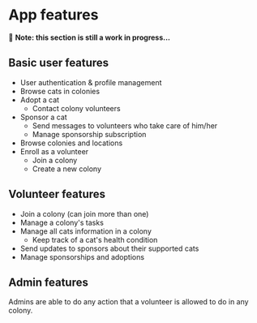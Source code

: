 # App features

🚧 **Note: this section is still a work in progress...**

## Basic user features
* User authentication & profile management
* Browse cats in colonies
* Adopt a cat
  * Contact colony volunteers
* Sponsor a cat
  * Send messages to volunteers who take care of him/her
  * Manage sponsorship subscription
* Browse colonies and locations
* Enroll as a volunteer
  * Join a colony
  * Create a new colony

## Volunteer features
* Join a colony (can join more than one)
* Manage a colony's tasks
* Manage all cats information in a colony
  * Keep track of a cat's health condition
* Send updates to sponsors about their supported cats
* Manage sponsorships and adoptions

## Admin features
Admins are able to do any action that a volunteer is allowed to do in any colony.